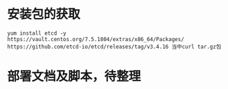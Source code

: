 # 安装包的获取
    yum install etcd -y
    https://vault.centos.org/7.5.1804/extras/x86_64/Packages/
    https://github.com/etcd-io/etcd/releases/tag/v3.4.16 当中curl tar.gz包
    
# 部署文档及脚本，待整理